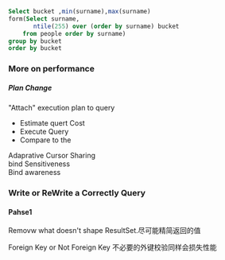 ```sql
Select bucket ,min(surname),max(surname)
form(Select surname, 
       ntile(255) over (order by surname) bucket
    from people order by surname)
group by bucket
order by bucket
```

### More on performance
##### Plan Change
"Attach" execution plan to query  
- Estimate quert Cost  
- Execute Query  
- Compare to the  

Adaprative Cursor Sharing  
bind Sensitiveness  
Bind awareness


### Write or ReWrite a Correctly Query
#### Pahse1
Removw what doesn't shape ResultSet.尽可能精简返回的值

Foreign Key or Not Foreign Key 不必要的外键校验同样会损失性能




